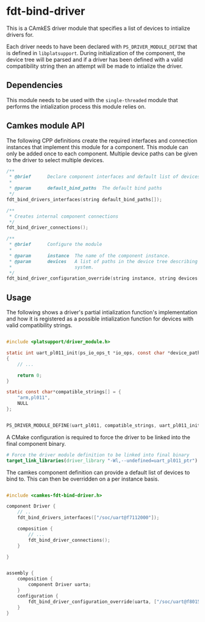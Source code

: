 <!--
     Copyright 2020, Data61
     Commonwealth Scientific and Industrial Research Organisation (CSIRO)
     ABN 41 687 119 230.

     This software may be distributed and modified according to the terms of
     the BSD 2-Clause license. Note that NO WARRANTY is provided.
     See "LICENSE_BSD2.txt" for details.

     @TAG(DATA61_BSD)
-->
# fdt-bind-driver

This is a CAmkES driver module that specifies a list of devices to intialize
drivers for.

Each driver needs to have been declared with `PS_DRIVER_MODULE_DEFINE` that is
defined in `libplatsupport`.  During initialization of the component, the device
tree will be parsed and if a driver has been defined with a valid compatibility
string then an attempt will be made to intialize the driver.

## Dependencies

This module needs to be used with the `single-threaded` module that performs
the intialization process this module relies on.

## Camkes module API

The following CPP definitions create the required interfaces and connection instances
that implement this module for a component. This module can only be added once to
each component. Multiple device paths can be given to the driver to select multiple
devices.

```c
/**
 * @brief      Declare component interfaces and default list of devices
 *
 * @param      default_bind_paths  The default bind paths
 */
fdt_bind_drivers_interfaces(string default_bind_paths[]);

/**
 * Creates internal component connections
 */
fdt_bind_driver_connections();

/**
 * @brief      Configure the module
 *
 * @param      instance  The name of the component instance.
 * @param      devices   A list of paths in the device tree describing the
 *                       system.
 */
fdt_bind_driver_configuration_override(string instance, string devices[]);
```


## Usage

The following shows a driver's partial intialization function's implementation and
how it is registered as a possible intialization function for devices with valid
compatibility strings.

```c

#include <platsupport/driver_module.h>

static int uart_pl011_init(ps_io_ops_t *io_ops, const char *device_path)
{
    // ...

    return 0;
}

static const char*compatible_strings[] = {
    "arm,pl011",
    NULL
};


PS_DRIVER_MODULE_DEFINE(uart_pl011, compatible_strings, uart_pl011_init);

```

A CMake configuration is required to force the driver to be linked into the final component binary.

```cmake
# Force the driver module definition to be linked into final binary
target_link_libraries(driver_library "-Wl,--undefined=uart_pl011_ptr")
```

The camkes component definition can provide a default list of devices to bind to.
This can then be overridden on a per instance basis.

```c

#include <camkes-fdt-bind-driver.h>

component Driver {
    // ..
    fdt_bind_drivers_interfaces(["/soc/uart@f7112000"]);

    composition {
        // ...
        fdt_bind_driver_connections();
    }

}


assembly {
    composition {
        component Driver uarta;
    }
    configuration {
        fdt_bind_driver_configuration_override(uarta, ["/soc/uart@f8015000"]);
    }
}

```
